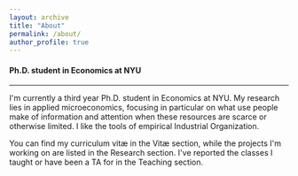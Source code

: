 ```yaml
---
layout: archive
title: "About"
permalink: /about/
author_profile: true
---
```


#### Ph.D. student in Economics at NYU
------
I'm currently a third year Ph.D. student in Economics at NYU. My research lies in applied microeconomics, focusing in particular on what use people make of information and attention when these resources are scarce or otherwise limited. I like the tools of empirical Industrial Organization.

You can find my curriculum vitæ in the Vitæ section, while the projects I'm working on are listed in the Research section. I've reported the classes I taught or have been a TA for in the Teaching section.